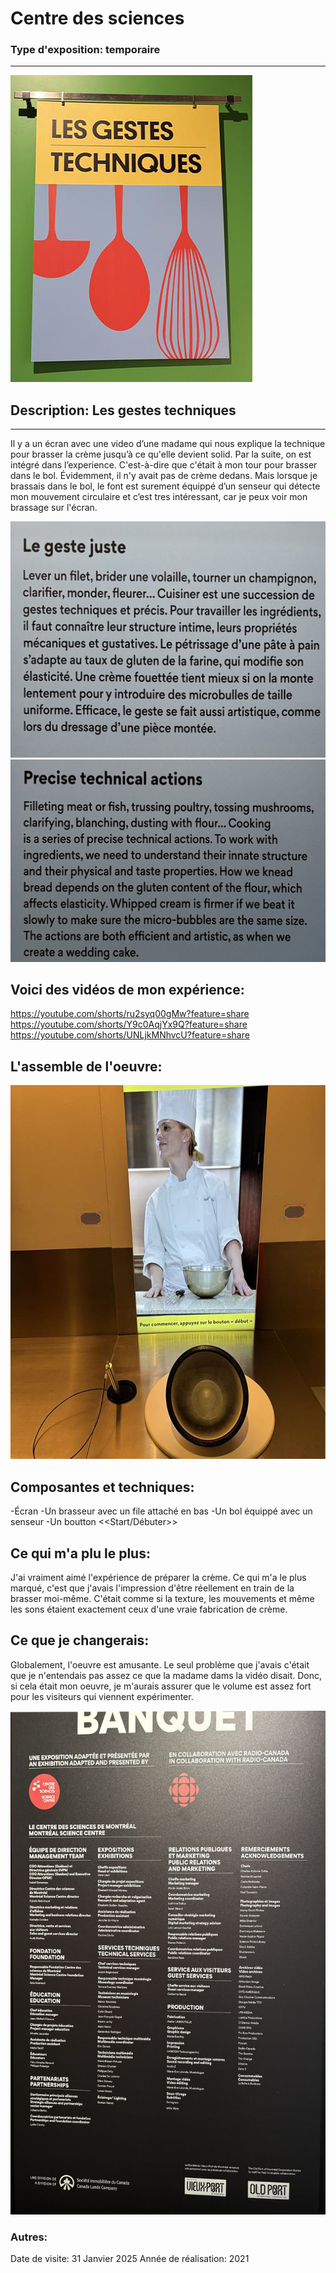 # Centre des sciences
### Type d'exposition: temporaire
----------------------
![Image](medias/Les_gestions_techniques.jpg)
## Description: Les gestes techniques
-------------
Il y a un écran avec une video d’une madame qui nous explique la technique pour brasser la crème jusqu’à ce qu'elle devient solid. Par la suite, on est intégré dans l’experience. C'est-à-dire que c'était à mon tour pour brasser dans le bol. Évidemment, il n'y avait pas de crème dedans. Mais lorsque je brassais dans le bol, le font est surement équippé d’un senseur qui détecte mon mouvement circulaire et c’est tres intéressant, car je peux voir mon brassage sur l'écran.

![Image](medias/description_1.jpg)  ![Image](medias/description_2.jpg)


## Voici des vidéos de mon expérience:
https://youtube.com/shorts/ru2syq00gMw?feature=share
https://youtube.com/shorts/Y9c0AqjYx9Q?feature=share
https://youtube.com/shorts/UNLjkMNhvcU?feature=share

## L'assemble de l'oeuvre:
![Image](medias/materiels.jpg)

## Composantes et techniques:
-Écran
-Un brasseur avec un file attaché en bas
-Un bol équippé avec un senseur
-Un boutton <<Start/Débuter>>


## Ce qui m'a plu le plus:
J'ai vraiment aimé l'expérience de préparer la crème. Ce qui m'a le plus marqué, c'est que j'avais l'impression d'être réellement en train de la brasser moi-même.  C'était comme si la texture, les mouvements et même les sons étaient exactement ceux d'une vraie fabrication de crème. 


## Ce que je changerais:
Globalement, l'oeuvre est amusante. Le seul problème que j'avais c'était que je n'entendais pas assez ce que la madame dams la vidéo disait. Donc, si cela était mon oeuvre, je m'aurais assurer que le volume est assez fort pour les visiteurs qui viennent expérimenter.

![Image](medias/banquet_credit.jpg)


### Autres:
Date de visite: 31 Janvier 2025 
Année de réalisation: 2021
